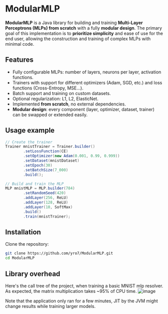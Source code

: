 # ModularMLP

**ModularMLP** is a Java library for building and training **Multi-Layer Perceptrons (MLPs) from scratch** with a fully **modular design**. 
The primary goal of this implementation is to **prioritize simplicity** and ease of use for the end user, allowing the construction and training of complex MLPs with minimal code.

## Features

- Fully configurable MLPs: number of layers, neurons per layer, activation functions.  
- Trainers with support for different optimizers (Adam, SGD, etc.) and loss functions (Cross-Entropy, MSE…).  
- Batch support and training on custom datasets.  
- Optional regularization: L1, L2, ElasticNet.  
- Implemented **from scratch**, no external dependencies.  
- **Modular design**: every component (layer, optimizer, dataset, trainer) can be swapped or extended easily.  

## Usage example

```java
// Create the trainer
Trainer mnistTrainer = Trainer.builder() 
        .setLossFunction(CE) 
        .setOptimizer(new Adam(0.001, 0.99, 0.999))
        .setDataset(mnistDataset)
        .setEpoch(30)
        .setBatchSize(7_000)
        .build();

// Build and train the MLP
MLP mnistMLP = MLP.builder(784)
        .setRandomSeed(420)
        .addLayer(256, ReLU)
        .addLayer(128, ReLU)
        .addLayer(10, SoftMax)
        .build()
        .train(mnistTrainer);

```

## Installation

Clone the repository:  
```bash
git clone https://github.com/yro7/ModularMLP.git
cd ModularMLP
```

## Library overhead

Here's the call tree of the project, when training a basic MNIST mlp resolver.
As expected, the matrix multiplication takes ~95% of CPU time. 
![image](https://github.com/user-attachments/assets/f9b8339b-b829-4b84-aec5-349e66da833f)


Note that the application only ran for a few minutes, JIT by the JVM might change results while training larger models.
